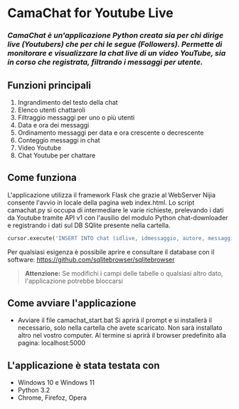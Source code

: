 # CamaChat for Youtube Live
### *CamaChat è un'applicazione Python creata sia per chi dirige live (Youtubers) che per chi le segue (Followers). Permette di monitorare e visualizzare la chat live di un video YouTube, sia in corso che registrata, filtrando i messaggi per utente.*

## Funzioni principali
1. Ingrandimento del testo della chat
2. Elenco utenti chattaroli
3. Filtraggio messaggi per uno o più utenti
4. Data e ora dei messaggi
5. Ordinamento messaggi per data e ora crescente o decrescente
6. Conteggio messaggi in chat
7. Video Youtube
8. Chat Youtube per chattare

## Come funziona
L'applicazione utilizza il framework Flask che grazie al WebServer Nijia consente l'avvio in locale della pagina web index.html. Lo script camachat.py si occupa di intermediare le varie richieste, prelevando i dati da Youtube tramite API v1 con l'ausilio del modulo Python chat-downloader e registrando i dati sul DB SQlite presente nella cartella.

```python
cursor.execute('INSERT INTO chat (idlive, idmessaggio, autore, messaggio, data, thumb) VALUES (?,?,?,?,?,?)', (idlive, idmessaggio, autore, messaggio, data_messaggio,thumb))
```


Per qualsiasi esigenza è possibile aprire e consultare il database con il software: https://github.com/sqlitebrowser/sqlitebrowser

> **Attenzione:** Se modifichi i campi delle tabelle o qualsiasi altro dato, l'applicazione potrebbe bloccarsi


## Come avviare l'applicazione
- Avviare il file camachat_start.bat
Si aprirà il prompt e si installerà il necessario, solo nella cartella che avete scaricato. Non sarà installato altro nel vostro computer.
Al termine si aprirà il browser predefinito alla pagina: localhost:5000

## L'applicazione è stata testata con
- Windows 10 e Windows 11
- Python 3.2
- Chrome, Firefoz, Opera

## 
        
